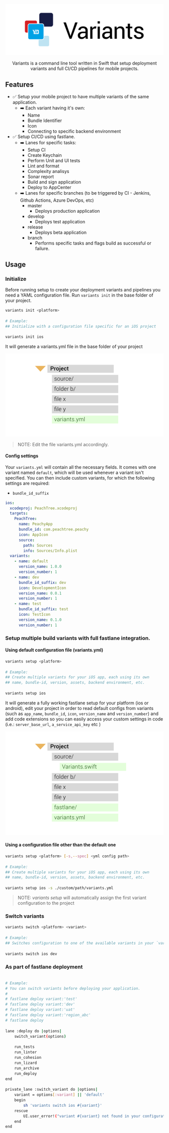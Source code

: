 <p align="center">
<img src="Assets/Examples/variants_logo.svg" title="variants">
</p>

<p align="center">Variants is a command line tool written in Swift that setup deployment variants and full CI/CD pipelines for mobile projects.</p>

## Features

- ✅ Setup your mobile project to have multiple variants of the same application.
  - ➡️ Each variant having it's own:
	  - Name
	  - Bundle Identifier
	  - Icon
	  - Connecting to specific backend environment
- ✅ Setup CI/CD using fastlane.
  - ➡️ Lanes for specific tasks:
  	- Setup CI
	- Create Keychain
	- Perform Unit and UI tests
	- Lint and format
	- Complexity analisys
	- Sonar report
	- Build and sign application
	- Deploy to AppCenter
  - ➡️ Lanes for specific branches (to be triggered by CI - Jenkins, Github Actions, Azure DevOps, etc)
	- master
		- Deploys production application
	- develop
		- Deploys test application
	- release
		- Deploys beta application
	- branch
		- Performs specific tasks and flags build as successful or failure.

## Usage

### Initialize

Before running setup to create your deployment variants and pipelines you need a YAML configuration file.
Run `variants init` in the base folder of your project.

```sh
variants init <platform>

# Example:
## Initialize with a configuration file specific for an iOS project

variants init ios
```
It will generate a variants.yml file in the base folder of your project

<p align="center">
<img src="Assets/Examples/Project_Example_Step_2.png" title="variants.yml">
</p>

> NOTE: Edit the file variants.yml accordingly.

#### Config settings
Your `variants.yml` will contain all the necessary fields. It comes with one variant named `default`, which will be used whenever a variant isn't specified. You can then include custom variants, for which the following settings are required:
* `bundle_id_suffix`

```yaml
ios:
  xcodeproj: PeachTree.xcodeproj
  targets:
    PeachTree:
      name: PeachyApp
      bundle_id: com.peachtree.peachy
      icon: AppIcon
      source:
        path: Sources
        info: Sources/Info.plist
  variants:
    - name: default
      version_name: 1.0.0
      version_number: 1
    - name: dev
      bundle_id_suffix: dev
      icon: DevelopmentIcon
      version_name: 0.0.1
      version_number: 1
    - name: test
      bundle_id_suffix: test
      icon: TestIcon
      version_name: 0.1.0
      version_number: 1
```

### Setup multiple build variants with full fastlane integration.

#### Using default configuration file (variants.yml)

```sh
variants setup <platform>

# Example:
## Create multiple variants for your iOS app, each using its own
## name, bundle-id, version, assets, backend environment, etc.

variants setup ios
```

It will generate a fully working fastlane setup for your platform (ios or android), edit your project in order to read default configs from variants (such as `app_name`, `bundle_id`, `icon`, `version_name` and `version_number`) and add code extensions so you can easily access your custom settings in code (i.e.: `server_base_url`, `a_service_api_key` etc )

<p align="center">
<img src="Assets/Examples/Project_Example_Step_3.png" title="Setup completed">
</p>

#### Using a configuration file other than the default one

```sh
variants setup <platform> [-s,--spec] <yml config path>

# Example:
## Create multiple variants for your iOS app, each using its own
## name, bundle-id, version, assets, backend environment, etc.

variants setup ios -s ./custom/path/variants.yml
```

> NOTE: *variants setup* will automatically assign the first variant configuration to the project

### Switch variants

```sh
variants switch <platform> <variant>

# Example:
## Switches configuration to one of the available variants in your `variants.yml`.

variants switch ios dev
```

### As part of fastlane deployment

```sh

# Example:
# You can switch variants before deploying your application.
#
# fastlane deploy variant:'test'
# fastlane deploy variant:'dev'
# fastlane deploy variant:'uat'
# fastlane deploy variant:'region_abc'
# fastlane deploy

lane :deploy do |options|
    switch_variant(options)

    run_tests
    run_linter
    run_cohesion
    run_lizard
    run_archive
    run_deploy
end

private_lane :switch_variant do |options|
    variant = options[:variant] || 'default'
    begin
        sh 'variants switch ios #{variant}'
    rescue
        UI.user_error!("variant #{variant} not found in your configuration")
    end
end

```

